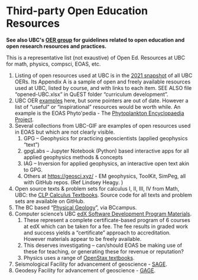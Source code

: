 # Third-party Open Education Resources

**See also UBC's [OER group](https://oer.open.ubc.ca/) for guidelines related to open education and open research resources and practices.**

This is a representative list (not exaustive) of Open Ed. Resources at UBC for math, physics, compsci, EOAS, etc.

1. Listing of open resources used at UBC is in the [2021 snapshot](https://open.ubc.ca/2021-open-ubc-snapshot/) of all UBC OERs. Its Appendix A is a sample of open and freely available resources used at UBC, listed by course, and with links to each item. SEE ALSO file “opened-UBC.xlsx” in QuEST folder “curriculum development”.
2. UBC OER [examples](https://open.ubc.ca/projects/) here, but some pointers are out of date. However a list of “useful” or “inspirational” resources would be worth while. An example is the EOAS Phyto'pedia - The [Phytoplankton Encyclopaedia Project](https://www.eoas.ubc.ca/research/phytoplankton/).
3. Several collections from UBC-GIF are examples of open resources used in EOAS but which are not clearly visible.
    1. GPG – Geophysics for practicing geoscientists (applied geophysics “text”)
    2. gpgLabs – Jupyter Notebook (Python) based interactive apps for all applied geophysics methods & concepts
    3. IAG – Inversion for applied geophysics, an interactive open text akin to GPG. 
    4. Others at https://geosci.xyz/ - EM geophysics, ToolKit, SimPeg, all with GitHub repos. (Ref Lindsey Heagy. )
4. Open source texts & problem sets for calculus I, II, III, IV from Math, UBC: the [CLP Calculus Textbooks](https://personal.math.ubc.ca/~CLP/). Source code for all texts and problem sets are available on GitHub.
5. The BC based “[Physical Geology](https://open.bccampus.ca/browse-our-collection/find-open-textbooks/?uuid=5ec5dd3f-2da1-4603-807d-035d6a5cf9f0&contributor=&keyword=&subject=)”, via BCcampus.
6. Computer science’s UBC [edX Software Development Program Materials](https://www.edx.org/micromasters/ubcx-software-development).
    1. These represent a complete certificate-based program of 6 courses at edX which can be taken for a fee. The fee results in graded work and success yields a “certificate” approach to accreditation. However materials appear to be freely available.
    2. This deserves investigating – can/should EOAS be making use of these for teaching, or generating these for revenue or reputation?
    3. Physics uses a range of [OpenStax textbooks](https://openstax.org/).
7. Seismological Facility for advancement of geoscience - [SAGE](https://www.iris.edu/hq/inclass).
8. Geodesy Facility for advancement of geoscience - [GAGE](https://www.unavco.org/education/).
